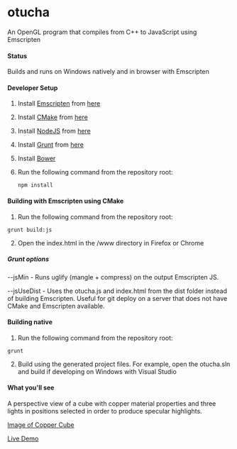 # otucha
An OpenGL program that compiles from C++ to JavaScript using Emscripten

#### Status

Builds and runs on Windows natively and in browser with Emscripten

#### Developer Setup
1. Install [Emscripten](http://kripken.github.io/emscripten-site/) from [here](http://kripken.github.io/emscripten-site/docs/getting_started/downloads.html)
2. Install [CMake](http://www.cmake.org/) from [here](http://www.cmake.org/files/v3.1/?C=M;O=D)
3. Install [NodeJS](http://nodejs.org/) from [here](http://nodejs.org/download/)
4. Install [Grunt](http://gruntjs.com/) from [here](http://gruntjs.com/getting-started)
5. Install [Bower](http://bower.io/)
6. Run the following command from the repository root:

   ```
   npm install
   ```

#### Building with Emscripten using CMake
1. Run the following command from the repository root:

  ```
  grunt build:js
  ```
2. Open the index.html in the /www directory in Firefox or Chrome

##### Grunt options
--jsMin - Runs uglify (mangle + compress) on the output Emscripten JS.

--jsUseDist - Uses the otucha.js and index.html from the dist folder instead of building Emscripten.  Useful for git deploy on a server that does not have CMake and Emscripten available.

#### Building native
1. Run the following command from the repository root:

  ```
  grunt
  ```
2. Build using the generated project files.  For example, open the otucha.sln and build if developing on Windows with Visual Studio

#### What you'll see

A perspective view of a cube with copper material properties and three lights in positions selected in order to produce specular highlights.

[Image of Copper Cube](https://onedrive.live.com/embed?cid=EB3994E07F023E78&resid=EB3994E07F023E78%2142597&authkey=AAuP3j8_a2lGV1A)

[Live Demo](http://spritegeist.azurewebsites.net/)
